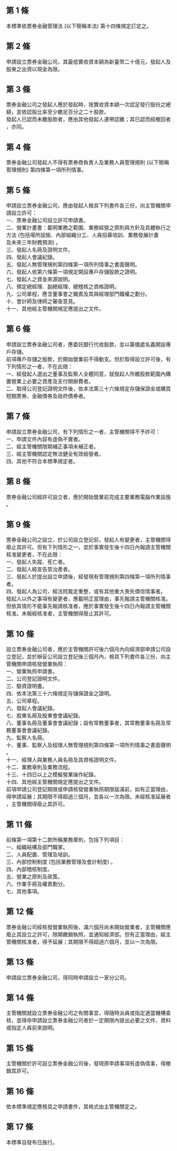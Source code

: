 第 1 條
-------
本標準依票券金融管理法 (以下簡稱本法) 第十四條規定訂定之。

第 2 條
-------
申請設立票券金融公司，其最低實收資本額為新臺幣二十億元，發起人及  
股東之出資以現金為限。

第 3 條
-------
票券金融公司之發起人應於發起時，按實收資本額一次認足發行股份之總  
額，並依認股比率至少繳足百分之二十股款。  
發起人已認而未繳股款者，應由其他發起人連帶認繳；其已認而經撤回者  
，亦同。

第 4 條
-------
票券金融公司發起人不得有票券商負責人及業務人員管理規則 (以下簡稱  
管理規則) 第四條第一項所列情事。

第 5 條
-------
申請設立票券金融公司，應由發起人檢具下列書件各三份，向主管機關申  
請設立許可：  
一、票券金融公司設立許可申請書。  
二、營業計畫書：載明業務之範圍、業務經營之原則與方針及具體執行之  
    方法 (包括場所設施、內部組織分工、人員招募培訓、業務發展計畫  
    及未來三年財務預測) 。  
三、發起人名冊及證明文件。  
四、發起人會議紀錄。  
五、發起人無管理規則第四條第一項所列情事之書面聲明。  
六、發起人依第六條第一項規定開設專戶存儲股款之證明。  
七、發起人之資金來源說明。  
八、預定總經理、副總經理、總稽核之資格證明。  
九、公司章程，應含董事會之職責及其與經理部門職權之劃分。  
十、會計師及律師之審查意見。  
十一、其他經主管機關規定應提出之文件。

第 6 條
-------
申請設立票券金融公司者，應委託銀行代收股款，並以籌備處名義開設專  
戶存儲。  
前項專戶存儲之股款，於開始營業前不得動支。但於取得設立許可後，有  
下列情形之一者，不在此限：  
一、經發起人選出之董事及監察人全體同意，就發起人所繳股款範圍內購  
    置營業上必要之資產及支付開辦費者。  
二、取得公司登記證明文件後，依本法第三十六條規定存儲保證金或購買  
    短期票券、金融債券及政府債券者。

第 7 條
-------
申請設立票券金融公司，有下列情形之一者，主管機關得不予許可：  
一、申請文件內容有虛偽不實者。  
二、經主管機關限期補正事項未補正者。  
三、經主管機關認定無法健全有效經營者。  
四、其他不符合本標準規定者。

第 8 條
-------
票券金融公司經許可設立者，應於開始營業前完成主要業務電腦作業設施  
。

第 9 條
-------
票券金融公司之設立，於公司設立登記前，發起人有變更者，主管機關得  
廢止其許可。但有下列情形之一，並於事實發生後十四日內報請主管機關  
核准變更者，不在此限：  
一、發起人失蹤、死亡者。  
二、發起人經宣告禁治產者。  
三、發起人於提出設立申請後，經發現有管理規則第四條第一項所列情事  
    者。  
四、發起人為公司，經法院裁定重整，或有其他重大喪失債信情事者。  
發起人以外之事項有變更者，應載明正當理由，事先報請主管機關核准。  
但依其情形不能事先報請核准者，應於事實發生後十四日內報請主管機關  
核准。未報經核准者，主管機關得廢止其許可。

第 10 條
--------
設立票券金融公司者，應於主管機關許可後六個月內向經濟部申請公司設  
立登記，並於辦妥公司設立登記後三個月內，檢具下列書件各三份，向主  
管機關申請核發營業執照：  
一、營業執照申請書。  
二、公司登記證明文件。  
三、驗資證明書。  
四、依本法第三十六條規定存儲保證金之證明。  
五、公司章程。  
六、發起人會議紀錄。  
七、股東名冊及股東會會議紀錄。  
八、董事名冊及董事會會議紀錄；設有常務董事者，其常務董事名冊及常  
    務董事會會議紀錄。  
九、監察人名冊。  
十、董事、監察人及經理人無管理規則第四條第一項所列情事之書面聲明  
    。  
十一、經理人與業務人員名冊及其資格證明文件。  
十二、業務章則及業務流程。  
十三、十四日以上之模擬營業操作紀錄。  
十四、其他經主管機關規定應提出之文件。  
前項申請公司登記期限或申請核發營業執照期限屆滿前，如有正當理由，  
得申請延展；其期限不得超過三個月，並各以一次為限。未經核准延展者  
，主管機關得廢止其許可。

第 11 條
--------
前條第一項第十二款所稱業務章則，包括下列項目：  
一、組織結構及部門職掌。  
二、人員配置、管理及培訓。  
三、內部控制制度 (包括業務管理及會計制度) 。  
四、內部稽核制度。  
五、營業之原則及政策。  
六、作業手冊及權責劃分。  
七、其他事項。

第 12 條
--------
票券金融公司經核發營業執照後，滿六個月尚未開始營業者，主管機關應  
廢止其設立之許可，限期繳銷執照，並通知經濟部。但有正當理由，經主  
管機關核准者，得予延展；其期限不得超過六個月，並以一次為限。

第 13 條
--------
申請設立票券金融公司，得同時申請設立一家分公司。

第 14 條
--------
主管機關就設立票券金融公司之有關事宜，得隨時派員或指定適當機構查  
核，並得命申請設立票券金融公司者於一定期限內提出必要之文件、資料  
或指定人員前來說明。

第 15 條
--------
主管機關於許可設立票券金融公司後，發現原申請事項有虛偽情事，得撤  
銷其許可。

第 16 條
--------
依本標準規定應檢具之申請書件，其格式由主管機關定之。

第 17 條
--------
本標準自發布日施行。

